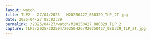 ```yaml
---
layout: watch
title: TLP2 - 27/04/2025 - M20250427_080329_TLP_2T.jpg
date: 2025-04-27 08:03:29
permalink: /2025/04/27/watch/M20250427_080329_TLP_2
capture: TLP2/2025/202504/20250426/M20250427_080329_TLP_2T.jpg
---
```


